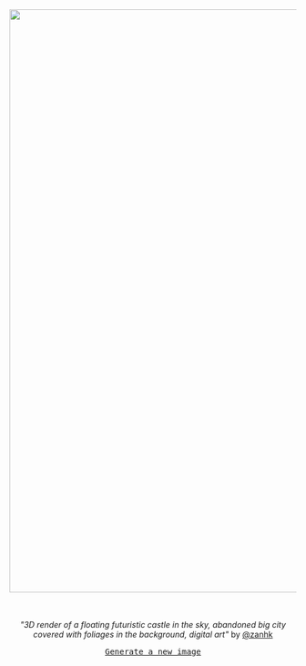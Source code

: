 
<div align="center">
  <a href="https://zank.it" target="_blank"><img src="https://raw.githubusercontent.com/zk-g/zk-g/main/images/71.png" width="1024px"></a>
  <br>
  <br>
  <br>
  <p class="has-text-grey"><i>"3D render of a floating futuristic castle in the sky, abandoned big city covered with foliages in the background, digital art"</i> by <a href="https://github.com/zanhk" target="_blank">@zanhk</a></p>
  <p><samp><a href="https://github.com/zanhk/zanhk/discussions/new?category=prompt">Generate a new image</a></samp></p>
</div>
